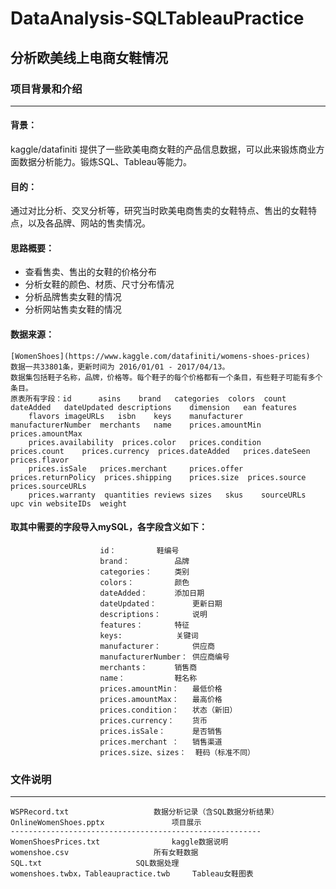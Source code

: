 # DataAnalysis-SQLTableauPractice
## 分析欧美线上电商女鞋情况
### 项目背景和介绍
---
#### 背景：
kaggle/datafiniti 提供了一些欧美电商女鞋的产品信息数据，可以此来锻炼商业方面数据分析能力。锻炼SQL、Tableau等能力。
#### 目的：
通过对比分析、交叉分析等，研究当时欧美电商售卖的女鞋特点、售出的女鞋特点，以及各品牌、网站的售卖情况。
#### 思路概要：
* 查看售卖、售出的女鞋的价格分布
* 分析女鞋的颜色、材质、尺寸分布情况
* 分析品牌售卖女鞋的情况
* 分析网站售卖女鞋的情况
#### 数据来源：
	[WomenShoes](https://www.kaggle.com/datafiniti/womens-shoes-prices)
	数据一共33801条，更新时间为 2016/01/01 - 2017/04/13。
	数据集包括鞋子名称，品牌，价格等。每个鞋子的每个价格都有一个条目，有些鞋子可能有多个条目。
	原表所有字段：id 	   asins	brand	categories	colors	count	dateAdded	dateUpdated	descriptions	dimension	ean	features
		flavors	imageURLs	isbn	keys	manufacturer	manufacturerNumber	merchants	name	prices.amountMin	prices.amountMax	
		prices.availability	 prices.color	prices.condition	prices.count	prices.currency	 prices.dateAdded	prices.dateSeen	 prices.flavor	
		prices.isSale	prices.merchant 	prices.offer	prices.returnPolicy	 prices.shipping	prices.size	 prices.source	prices.sourceURLs
		prices.warranty	 quantities	reviews	sizes	skus	sourceURLs	upc	vin	websiteIDs	weight		
#### 取其中需要的字段导入mySQL，各字段含义如下：
						id：			鞋编号
						brand：			品牌
						categories：		类别
						colors：			颜色
						dateAdded：		添加日期
						dateUpdated：		更新日期
						descriptions：		说明
						features：		特征
						keys: 			 关键词
						manufacturer： 		供应商
						manufacturerNumber：	供应商编号
						merchants：		销售商
						name：			鞋名称
						prices.amountMin：	最低价格
						prices.amountMax：	最高价格
						prices.condition：	状态（新旧）
						prices.currency：	货币
						prices.isSale：  	是否销售
						prices.merchant ：	销售渠道
						prices.size、sizes：	鞋码（标准不同）

### 文件说明
---
	WSPRecord.txt 					数据分析记录（含SQL数据分析结果）
	OnlineWomenShoes.pptx 				项目展示
	--------------------------------------------------------
	WomenShoesPrices.txt 				kaggle数据说明
	womenshoe.csv 					所有女鞋数据
	SQL.txt 					SQL数据处理
	womenshoes.twbx，Tableaupractice.twb		Tableau女鞋图表
